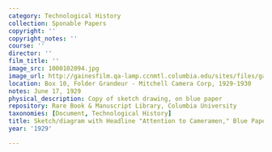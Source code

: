 ```yaml
---
category: Technological History
collection: Sponable Papers
copyright: ''
copyright_notes: ''
course: ''
director: ''
film_title: ''
image_src: 1000102094.jpg
image_url: http://gainesfilm.qa-lamp.ccnmtl.columbia.edu/sites/files/gainesfilm/images/1000102094.jpg
location: Box 10, Folder Grandeur - Mitchell Camera Corp, 1929-1930
notes: June 17, 1929
physical_description: Copy of sketch drawing, on blue paper
repository: Rare Book & Manuscript Library, Columbia University
taxonomies: [Document, Technological History]
title: Sketch/diagram with Headline "Attention to Cameramen," Blue Paper
year: '1929'

---
```

